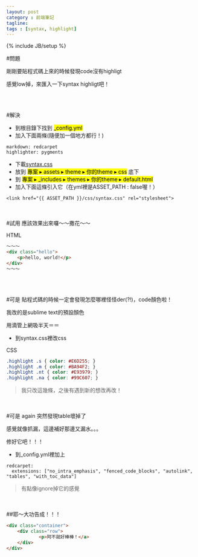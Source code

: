 ```yaml
---
layout: post
category : 前端筆記
tagline:
tags : [syntax, highlight]
---
```

{% include JB/setup %}

#問題

剛剛要貼程式碼上來的時候發現code沒有highligt

感覺low掉，來匯入一下syntax highligt吧！

<br/><br/>

#解決

* 到根目錄下找到 <mark>_config.yml</mark>
* 加入下面兩條(隨便加一個地方都行！)

~~~
markdown: redcarpet
highlighter: pygments
~~~

* 下載[syntax.css](https://www.dropbox.com/s/kp95plowl7fsfs4/syntax.css?dl=0)
* 放到  <mark>專案 ▸ assets ▸ theme ▸ 你的theme ▸ css</mark>  底下
* 到 <mark>專案 ▸ _includes ▸ themes ▸ 你的theme ▸ default.html</mark>
* 加入下面這條引入它（在yml裡是ASSET_PATH : false喔！）

~~~
<link href="{{ ASSET_PATH }}/css/syntax.css" rel="stylesheet">
~~~
<br/><br/>
#試用
應該效果出來囉～～撒花～～

<div class="code_type">HTML</div>

~~~html
～～～
<div class="hello">
	<p>hello, world!</p>
</div>
～～～
~~~
<br/><br/>

#可是
貼程式碼的時候一定會發現怎麼哪裡怪怪der(?!)，code顏色啦！

我改的是sublime text的預設顏色

用滴管上網吸半天＝＝


* 到syntax.css裡改css

<div class="code_type">CSS</div>

~~~css
.highlight .s { color: #E6D255; }
.highlight .m { color: #BA94F2; }
.highlight .nt { color: #E93979; }
.highlight .na { color: #99C607; }
~~~
>我只改這幾條，之後有遇到新的想改再改！

<br/><br/>
#可是 again
突然發現table壞掉了

感覺就像抓漏，這邊補好那邊又漏水。。。

修好它吧！！！

* 到_config.yml裡加上

~~~
redcarpet:
  extensions: ["no_intra_emphasis", "fenced_code_blocks", "autolink", "tables", "with_toc_data"]
~~~
>有點像ignore掉它的感覺

<br/><br/>
##耶～大功告成！！！

~~~html
<div class="container">
	<div class="row">
			<p>阿不就好棒棒！</a>
	</div>
</div>
~~~






